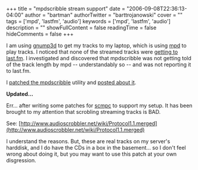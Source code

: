 +++
title = "mpdscribble stream support"
date = "2006-09-08T22:36:13-04:00"
author = "bartman"
authorTwitter = "barttrojanowski"
cover = ""
tags = ['mpd', 'lastfm', 'audio']
keywords = ['mpd', 'lastfm', 'audio']
description = ""
showFullContent = false
readingTime = false
hideComments = false
+++

I am using [gnump3d](http://www.gnump3d.org/) to get my tracks to my laptop, which is 
using [mpd](http://www.MusicPD.org) to play tracks. I noticed that none 
of the streamed tracks were [getting to last.fm](http://www.last.fm/user/BartTrojanowski/). I investigated and 
discovered that mpdscribble was not getting told of the track length by 
mpd -- understandably so -- and was not reporting it to last.fm. 

I [patched the mpdscribble](http://www.jukie.net/~bart/patches/mpdscribble-0.2.10+streamable.patch)
utility and [posted about it](http://www.last.fm/group/mpd/forum/16122/_/166600#f1928624).

**Updated...**

<!--more-->

Err... after writing some patches for [scmpc](http://www.jukie.net/~bart/patches/scmpc/) to support
my setup.  It has been brought to my attention that scrobling streaming tracks is BAD.

See: [http://www.audioscrobbler.net/wiki/Protocol1.1.merged](http://www.audioscrobbler.net/wiki/Protocol1.1.merged)

I understand the reasons.  But, these are real tracks on my server's harddisk, and I 
do have the CDs in a box in the basement...  so I don't feel wrong about doing it, 
but you may want to use this patch at your own disgression.